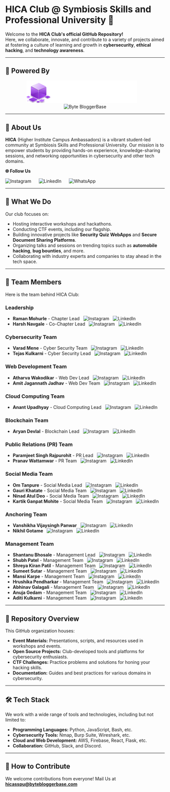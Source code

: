 # HICA Club @ Symbiosis Skills and Professional University 🚀  

Welcome to the **HICA Club's official GitHub Repository!**  
Here, we collaborate, innovate, and contribute to a variety of projects aimed at fostering a culture of learning and growth in **cybersecurity**, **ethical hacking**, and **technology awareness**.  

---

## 🎯 Powered By  

<p align="center">
  <a style="text-decoration:none;" href="https://bloggersconvision.com">
    <img src="https://raw.githubusercontent.com/HICASSPU/.github/refs/heads/main/profile/Frame%20510.png" alt="BloggersCon Vision" width="350"/></a>
  &nbsp;&nbsp;&nbsp;&nbsp;
  
  <a style="text-decoration:none;" href="https://bytebloggerbase.com">
    <img src="https://bytebloggerbase.com/_next/image?url=%2F_next%2Fstatic%2Fmedia%2FLogo-Main-image.5d7b05a8.png&w=1080&q=75" alt="Byte BloggerBase" width="350"/>
  </a>
</p>  

---

## 🌟 About Us  

**HICA** (Higher Institute Campus Ambassadors) is a vibrant student-led community at Symbiosis Skills and Professional University. Our mission is to empower students by providing hands-on experience, knowledge-sharing sessions, and networking opportunities in cybersecurity and other tech domains.  

 ****🌐 Follow Us****
<p>
  <a style="text-decoration:none;" href="https://www.instagram.com/hica_sspu" ><img src="https://upload.wikimedia.org/wikipedia/commons/a/a5/Instagram_icon.png" alt="Instagram" width="50"/></a>
  &nbsp;&nbsp;&nbsp;&nbsp;
  <a style="text-decoration:none;" href="https://www.linkedin.com/company/hica-sspu" ><img src="https://upload.wikimedia.org/wikipedia/commons/e/e9/Linkedin_icon.svg" alt="LinkedIn" width="50"/></a>
  &nbsp;&nbsp;&nbsp;&nbsp;
  <a style="text-decoration:none;" href="https://chat.whatsapp.com/Hs5MBRWdEvGJWlwy5jXCl3"><img src="https://upload.wikimedia.org/wikipedia/commons/6/6b/WhatsApp.svg" alt="WhatsApp" width="50"/></a>
</p>  

---

## 🎯 What We Do  

Our club focuses on:  
- Hosting interactive workshops and hackathons.  
- Conducting CTF events, including our flagship. 
- Building innovative projects like **Security Quiz WebApps** and **Secure Document Sharing Platforms**.  
- Organizing talks and sessions on trending topics such as **automobile hacking**, **bug bounties**, and more.  
- Collaborating with industry experts and companies to stay ahead in the tech space.  

---

## 🌟 Team Members  

Here is the team behind HICA Club:  

### **Leadership**  
- **Raman Mohurle** - Chapter Lead  &nbsp; <a style="text-decoration:none;" href="https://www.instagram.com/hica_sspu" >
    <img src="https://upload.wikimedia.org/wikipedia/commons/a/a5/Instagram_icon.png" alt="Instagram" width="15"/></a>
  &nbsp;
  <a style="text-decoration:none;" href="https://www.linkedin.com/company/hica-sspu" >
    <img src="https://upload.wikimedia.org/wikipedia/commons/e/e9/Linkedin_icon.svg" alt="LinkedIn" width="15"/>
  </a>
- **Harsh Navgale** - Co-Chapter Lead   &nbsp; <a style="text-decoration:none;" href="https://www.instagram.com/hica_sspu" >
    <img src="https://upload.wikimedia.org/wikipedia/commons/a/a5/Instagram_icon.png" alt="Instagram" width="15"/></a>
  &nbsp;
  <a style="text-decoration:none;" href="https://www.linkedin.com/company/hica-sspu" >
    <img src="https://upload.wikimedia.org/wikipedia/commons/e/e9/Linkedin_icon.svg" alt="LinkedIn" width="15"/>
  </a>

### **Cybersecurity Team**  
- **Varad Mene** - Cyber Security Team   &nbsp; <a style="text-decoration:none;" href="https://www.instagram.com/hica_sspu" >
    <img src="https://upload.wikimedia.org/wikipedia/commons/a/a5/Instagram_icon.png" alt="Instagram" width="15"/></a>
  &nbsp;
  <a style="text-decoration:none;" href="https://www.linkedin.com/company/hica-sspu" >
    <img src="https://upload.wikimedia.org/wikipedia/commons/e/e9/Linkedin_icon.svg" alt="LinkedIn" width="15"/>
  </a>
- **Tejas Kulkarni** - Cyber Security Lead   &nbsp; <a style="text-decoration:none;" href="https://www.instagram.com/hica_sspu" >
    <img src="https://upload.wikimedia.org/wikipedia/commons/a/a5/Instagram_icon.png" alt="Instagram" width="15"/></a>
  &nbsp;
  <a style="text-decoration:none;" href="https://www.linkedin.com/company/hica-sspu" >
    <img src="https://upload.wikimedia.org/wikipedia/commons/e/e9/Linkedin_icon.svg" alt="LinkedIn" width="15"/>
  </a>

### **Web Development Team**  
- **Atharva Wakodikar** - Web Dev Lead   &nbsp; <a style="text-decoration:none;" href="https://www.instagram.com/hica_sspu" >
    <img src="https://upload.wikimedia.org/wikipedia/commons/a/a5/Instagram_icon.png" alt="Instagram" width="15"/></a>
  &nbsp;
  <a style="text-decoration:none;" href="https://www.linkedin.com/company/hica-sspu" >
    <img src="https://upload.wikimedia.org/wikipedia/commons/e/e9/Linkedin_icon.svg" alt="LinkedIn" width="15"/>
  </a>
- **Amit Jagannath Jadhav** - Web Dev Team   &nbsp; <a style="text-decoration:none;" href="https://www.instagram.com/hica_sspu" >
    <img src="https://upload.wikimedia.org/wikipedia/commons/a/a5/Instagram_icon.png" alt="Instagram" width="15"/></a>
  &nbsp;
  <a style="text-decoration:none;" href="https://www.linkedin.com/company/hica-sspu" >
    <img src="https://upload.wikimedia.org/wikipedia/commons/e/e9/Linkedin_icon.svg" alt="LinkedIn" width="15"/>
  </a>

### **Cloud Computing Team**  
- **Anant Upadhyay** - Cloud Computing Lead   &nbsp; <a style="text-decoration:none;" href="https://www.instagram.com/hica_sspu" >
    <img src="https://upload.wikimedia.org/wikipedia/commons/a/a5/Instagram_icon.png" alt="Instagram" width="15"/></a>
  &nbsp;
  <a style="text-decoration:none;" href="https://www.linkedin.com/company/hica-sspu" >
    <img src="https://upload.wikimedia.org/wikipedia/commons/e/e9/Linkedin_icon.svg" alt="LinkedIn" width="15"/>
  </a>

### **Blockchain Team**  
- **Aryan Devlal** - Blockchain Lead   &nbsp; <a style="text-decoration:none;" href="https://www.instagram.com/hica_sspu" >
    <img src="https://upload.wikimedia.org/wikipedia/commons/a/a5/Instagram_icon.png" alt="Instagram" width="15"/></a>
  &nbsp;
  <a style="text-decoration:none;" href="https://www.linkedin.com/company/hica-sspu" >
    <img src="https://upload.wikimedia.org/wikipedia/commons/e/e9/Linkedin_icon.svg" alt="LinkedIn" width="15"/>
  </a>

### **Public Relations (PR) Team**  
- **Paramjeet Singh Rajpurohit** - PR Lead   &nbsp; <a style="text-decoration:none;" href="https://www.instagram.com/hica_sspu" >
    <img src="https://upload.wikimedia.org/wikipedia/commons/a/a5/Instagram_icon.png" alt="Instagram" width="15"/></a>
  &nbsp;
  <a style="text-decoration:none;" href="https://www.linkedin.com/company/hica-sspu" >
    <img src="https://upload.wikimedia.org/wikipedia/commons/e/e9/Linkedin_icon.svg" alt="LinkedIn" width="15"/>
  </a>
- **Pranav Wattamwar** - PR Team   &nbsp; <a style="text-decoration:none;" href="https://www.instagram.com/hica_sspu" >
    <img src="https://upload.wikimedia.org/wikipedia/commons/a/a5/Instagram_icon.png" alt="Instagram" width="15"/></a>
  &nbsp;
  <a style="text-decoration:none;" href="https://www.linkedin.com/company/hica-sspu" >
    <img src="https://upload.wikimedia.org/wikipedia/commons/e/e9/Linkedin_icon.svg" alt="LinkedIn" width="15"/>
  </a>

### **Social Media Team**  
- **Om Tanpure** - Social Media Lead   &nbsp; <a style="text-decoration:none;" href="https://www.instagram.com/hica_sspu" >
    <img src="https://upload.wikimedia.org/wikipedia/commons/a/a5/Instagram_icon.png" alt="Instagram" width="15"/></a>
  &nbsp;
  <a style="text-decoration:none;" href="https://www.linkedin.com/company/hica-sspu" >
    <img src="https://upload.wikimedia.org/wikipedia/commons/e/e9/Linkedin_icon.svg" alt="LinkedIn" width="15"/>
  </a>
- **Gauri Khatate** - Social Media Team   &nbsp; <a style="text-decoration:none;" href="https://www.instagram.com/hica_sspu" >
    <img src="https://upload.wikimedia.org/wikipedia/commons/a/a5/Instagram_icon.png" alt="Instagram" width="15"/></a>
  &nbsp;
  <a style="text-decoration:none;" href="https://www.linkedin.com/company/hica-sspu" >
    <img src="https://upload.wikimedia.org/wikipedia/commons/e/e9/Linkedin_icon.svg" alt="LinkedIn" width="15"/>
  </a>
- **Ninad Atul Deo** - Social Media Team   &nbsp; <a style="text-decoration:none;" href="https://www.instagram.com/hica_sspu" >
    <img src="https://upload.wikimedia.org/wikipedia/commons/a/a5/Instagram_icon.png" alt="Instagram" width="15"/></a>
  &nbsp;
  <a style="text-decoration:none;" href="https://www.linkedin.com/company/hica-sspu" >
    <img src="https://upload.wikimedia.org/wikipedia/commons/e/e9/Linkedin_icon.svg" alt="LinkedIn" width="15"/>
  </a>
- **Kartik Ganpat Mohite** - Social Media Team   &nbsp; <a style="text-decoration:none;" href="https://www.instagram.com/hica_sspu" >
    <img src="https://upload.wikimedia.org/wikipedia/commons/a/a5/Instagram_icon.png" alt="Instagram" width="15"/></a>
  &nbsp;
  <a style="text-decoration:none;" href="https://www.linkedin.com/company/hica-sspu" >
    <img src="https://upload.wikimedia.org/wikipedia/commons/e/e9/Linkedin_icon.svg" alt="LinkedIn" width="15"/>
  </a>

### **Anchoring Team**
- **Vanshikha Vijaysingh Panwar**   &nbsp; <a style="text-decoration:none;" href="https://www.instagram.com/hica_sspu" >
    <img src="https://upload.wikimedia.org/wikipedia/commons/a/a5/Instagram_icon.png" alt="Instagram" width="15"/></a>
  &nbsp;
  <a style="text-decoration:none;" href="https://www.linkedin.com/company/hica-sspu" >
    <img src="https://upload.wikimedia.org/wikipedia/commons/e/e9/Linkedin_icon.svg" alt="LinkedIn" width="15"/>
  </a>
- **Nikhil Gotame**   &nbsp; <a style="text-decoration:none;" href="https://www.instagram.com/hica_sspu" >
    <img src="https://upload.wikimedia.org/wikipedia/commons/a/a5/Instagram_icon.png" alt="Instagram" width="15"/></a>
  &nbsp;
  <a style="text-decoration:none;" href="https://www.linkedin.com/company/hica-sspu" >
    <img src="https://upload.wikimedia.org/wikipedia/commons/e/e9/Linkedin_icon.svg" alt="LinkedIn" width="15"/>
  </a>
  
### **Management Team**  
- **Shantanu Bhosale** - Management Lead   &nbsp; <a style="text-decoration:none;" href="https://www.instagram.com/hica_sspu" >
    <img src="https://upload.wikimedia.org/wikipedia/commons/a/a5/Instagram_icon.png" alt="Instagram" width="15"/></a>
  &nbsp;
  <a style="text-decoration:none;" href="https://www.linkedin.com/company/hica-sspu" >
    <img src="https://upload.wikimedia.org/wikipedia/commons/e/e9/Linkedin_icon.svg" alt="LinkedIn" width="15"/>
  </a>
- **Shubh Patel** - Management Team   &nbsp; <a style="text-decoration:none;" href="https://www.instagram.com/hica_sspu" >
    <img src="https://upload.wikimedia.org/wikipedia/commons/a/a5/Instagram_icon.png" alt="Instagram" width="15"/></a>
  &nbsp;
  <a style="text-decoration:none;" href="https://www.linkedin.com/company/hica-sspu" >
    <img src="https://upload.wikimedia.org/wikipedia/commons/e/e9/Linkedin_icon.svg" alt="LinkedIn" width="15"/>
  </a>
- **Shreya Kiran Patil** - Management Team   &nbsp; <a style="text-decoration:none;" href="https://www.instagram.com/hica_sspu" >
    <img src="https://upload.wikimedia.org/wikipedia/commons/a/a5/Instagram_icon.png" alt="Instagram" width="15"/></a>
  &nbsp;
  <a style="text-decoration:none;" href="https://www.linkedin.com/company/hica-sspu" >
    <img src="https://upload.wikimedia.org/wikipedia/commons/e/e9/Linkedin_icon.svg" alt="LinkedIn" width="15"/>
  </a>
- **Sumeet Sutar** - Management Team   &nbsp; <a style="text-decoration:none;" href="https://www.instagram.com/hica_sspu" >
    <img src="https://upload.wikimedia.org/wikipedia/commons/a/a5/Instagram_icon.png" alt="Instagram" width="15"/></a>
  &nbsp;
  <a style="text-decoration:none;" href="https://www.linkedin.com/company/hica-sspu" >
    <img src="https://upload.wikimedia.org/wikipedia/commons/e/e9/Linkedin_icon.svg" alt="LinkedIn" width="15"/>
  </a>
- **Mansi Karpe** - Management Team   &nbsp; <a style="text-decoration:none;" href="https://www.instagram.com/hica_sspu" >
    <img src="https://upload.wikimedia.org/wikipedia/commons/a/a5/Instagram_icon.png" alt="Instagram" width="15"/></a>
  &nbsp;
  <a style="text-decoration:none;" href="https://www.linkedin.com/company/hica-sspu" >
    <img src="https://upload.wikimedia.org/wikipedia/commons/e/e9/Linkedin_icon.svg" alt="LinkedIn" width="15"/>
  </a>
- **Hrushika Pendharkar** - Management Team   &nbsp; <a style="text-decoration:none;" href="https://www.instagram.com/hica_sspu" >
    <img src="https://upload.wikimedia.org/wikipedia/commons/a/a5/Instagram_icon.png" alt="Instagram" width="15"/></a>
  &nbsp;
  <a style="text-decoration:none;" href="https://www.linkedin.com/company/hica-sspu" >
    <img src="https://upload.wikimedia.org/wikipedia/commons/e/e9/Linkedin_icon.svg" alt="LinkedIn" width="15"/>
  </a>
- **Abhinav Galagali** - Management Team   &nbsp; <a style="text-decoration:none;" href="https://www.instagram.com/hica_sspu" >
    <img src="https://upload.wikimedia.org/wikipedia/commons/a/a5/Instagram_icon.png" alt="Instagram" width="15"/></a>
  &nbsp;
  <a style="text-decoration:none;" href="https://www.linkedin.com/company/hica-sspu" >
    <img src="https://upload.wikimedia.org/wikipedia/commons/e/e9/Linkedin_icon.svg" alt="LinkedIn" width="15"/>
  </a>
- **Anuja Gedam** - Management Team   &nbsp; <a style="text-decoration:none;" href="https://www.instagram.com/hica_sspu" >
    <img src="https://upload.wikimedia.org/wikipedia/commons/a/a5/Instagram_icon.png" alt="Instagram" width="15"/></a>
  &nbsp;
  <a style="text-decoration:none;" href="https://www.linkedin.com/company/hica-sspu" >
    <img src="https://upload.wikimedia.org/wikipedia/commons/e/e9/Linkedin_icon.svg" alt="LinkedIn" width="15"/>
  </a>
- **Aditi Kulkarni** - Management Team   &nbsp; <a style="text-decoration:none;" href="https://www.instagram.com/hica_sspu" >
    <img src="https://upload.wikimedia.org/wikipedia/commons/a/a5/Instagram_icon.png" alt="Instagram" width="15"/></a>
  &nbsp;
  <a style="text-decoration:none;" href="https://www.linkedin.com/company/hica-sspu" >
    <img src="https://upload.wikimedia.org/wikipedia/commons/e/e9/Linkedin_icon.svg" alt="LinkedIn" width="15"/>
  </a>

---

## 📂 Repository Overview  

This GitHub organization houses:  
- **Event Materials:** Presentations, scripts, and resources used in workshops and events.  
- **Open Source Projects:** Club-developed tools and platforms for cybersecurity enthusiasts.  
- **CTF Challenges:** Practice problems and solutions for honing your hacking skills.  
- **Documentation:** Guides and best practices for various domains in cybersecurity.  

---

## 🛠 Tech Stack  

We work with a wide range of tools and technologies, including but not limited to:  
- **Programming Languages:** Python, JavaScript, Bash, etc.  
- **Cybersecurity Tools:** Nmap, Burp Suite, Wireshark, etc.  
- **Cloud and Web Development:** AWS, Firebase, React, Flask, etc.  
- **Collaboration:** GitHub, Slack, and Discord.  

---

## 🤝 How to Contribute  

We welcome contributions from everyone! Mail Us at **hicasspu@bytebloggerbase.com**
